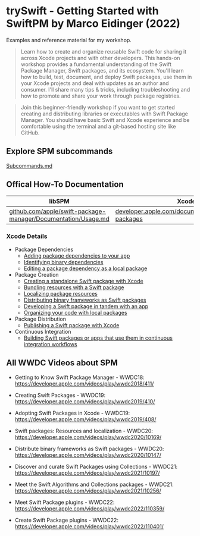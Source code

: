 # trySwift - Getting Started with SwiftPM by Marco Eidinger (2022)

Examples and reference material for my workshop.

> Learn how to create and organize reusable Swift code for sharing it across Xcode projects and with other developers. This hands-on workshop provides a fundamental understanding of the Swift Package Manager, Swift packages, and its ecosystem. You'll learn how to build, test, document, and deploy Swift packages, use them in your Xcode projects and deal with updates as an author and consumer. I'll share many tips & tricks, including troubleshooting and how to promote and share your work through package registries.

> Join this beginner-friendly workshop if you want to get started creating and distributing libraries or executables with Swift Package Manager. You should have basic Swift and Xcode experience and be comfortable using the terminal and a git-based hosting site like GitHub.

## Explore SPM subcommands

[Subcommands.md](Subcommands.md)

## Offical How-To Documentation

|libSPM|Xcode|
|---|---|
|[github.com/apple/swift-package-manager/Documentation/Usage.md](https://github.com/apple/swift-package-manager/blob/main/Documentation/Usage.md)|[developer.apple.com/documentation/xcode/swift-packages](https://developer.apple.com/documentation/xcode/swift-packages)|

### Xcode Details

- Package Dependencies
  - [Adding package dependencies to your app](https://developer.apple.com/documentation/xcode/adding-package-dependencies-to-your-app)
  - [Identifying binary dependencies](https://developer.apple.com/documentation/xcode/identifying-binary-dependencies)
  - [Editing a package dependency as a local package](https://developer.apple.com/documentation/xcode/editing-a-package-dependency-as-a-local-package)
- Package Creation
  - [Creating a standalone Swift package with Xcode](https://developer.apple.com/documentation/xcode/creating-a-standalone-swift-package-with-xcode)
  - [Bundling resources with a Swift package](https://developer.apple.com/documentation/xcode/bundling-resources-with-a-swift-package)
  - [Localizing package resources](https://developer.apple.com/documentation/xcode/localizing-package-resources)
  - [Distributing binary frameworks as Swift packages](https://developer.apple.com/documentation/xcode/distributing-binary-frameworks-as-swift-packages)
  - [Developing a Swift package in tandem with an app](https://developer.apple.com/documentation/xcode/developing-a-swift-package-in-tandem-with-an-app)
  - [Organizing your code with local packages](https://developer.apple.com/documentation/xcode/organizing-your-code-with-local-packages)
- Package Distribution
  - [Publishing a Swift package with Xcode](https://developer.apple.com/documentation/xcode/publishing-a-swift-package-with-xcode) 
- Continuous Integration
  - [Building Swift packages or apps that use them in continuous integration workflows](https://developer.apple.com/documentation/xcode/building-swift-packages-or-apps-that-use-them-in-continuous-integration-workflows)

## All WWDC Videos about SPM

- Getting to Know Swift Package Manager - WWDC18: https://developer.apple.com/videos/play/wwdc2018/411/

- Creating Swift Packages - WWDC19: https://developer.apple.com/videos/play/wwdc2019/410/

- Adopting Swift Packages in Xcode - WWDC19: https://developer.apple.com/videos/play/wwdc2019/408/

- Swift packages: Resources and localization - WWDC20: https://developer.apple.com/videos/play/wwdc2020/10169/

- Distribute binary frameworks as Swift packages - WWDC20: https://developer.apple.com/videos/play/wwdc2020/10147/

- Discover and curate Swift Packages using Collections - WWDC21: https://developer.apple.com/videos/play/wwdc2021/10197/

- Meet the Swift Algorithms and Collections packages - WWDC21: https://developer.apple.com/videos/play/wwdc2021/10256/

- Meet Swift Package plugins - WWDC22: https://developer.apple.com/videos/play/wwdc2022/110359/

- Create Swift Package plugins - WWDC22: https://developer.apple.com/videos/play/wwdc2022/110401/